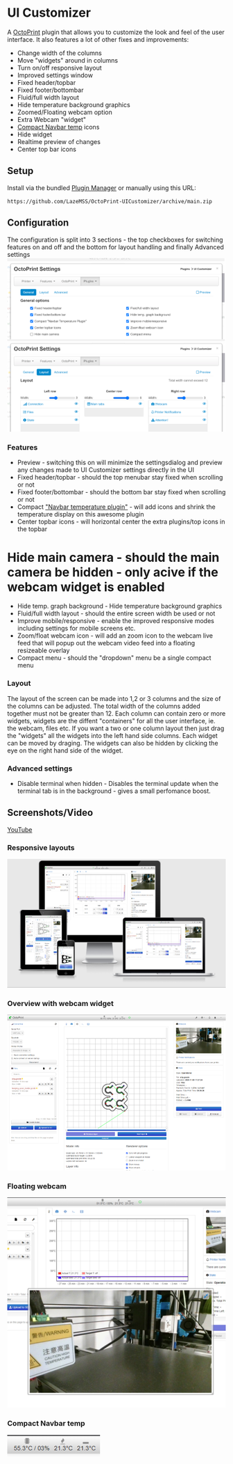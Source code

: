 # UI Customizer

A [OctoPrint](https://github.com/foosel/OctoPrint) plugin that allows you to customize the look and feel of the user interface.
It also features a lot of other fixes and improvements:
* Change width of the columns
* Move "widgets" around in columns
* Turn on/off responsive layout
* Improved settings window
* Fixed header/topbar
* Fixed footer/bottombar
* Fluid/full width layout
* Hide temperature background graphics
* Zoomed/Floating webcam option
* Extra Webcam "widget"
* [Compact Navbar temp](https://plugins.octoprint.org/plugins/navbartemp/) icons
* Hide widget
* Realtime preview of changes
* Center top bar icons

## Setup

Install via the bundled [Plugin Manager](https://github.com/foosel/OctoPrint/wiki/Plugin:-Plugin-Manager)
or manually using this URL:

    https://github.com/LazeMSS/OctoPrint-UICustomizer/archive/main.zip


## Configuration
The configuration is split into 3 sections - the top checkboxes for switching features on and off and the bottom for layout handling and finally Advanced settings
![](extras/settings.png?new=4)

### Features
* Preview - switching this on will minimize the settingsdialog and preview any changes made to UI Customizer settings directly in the UI
* Fixed header/topbar - should the top menubar stay fixed when scrolling or not
* Fixed footer/bottombar - should the bottom bar stay fixed when scrolling or not
* Compact ["Navbar temperature plugin"](https://plugins.octoprint.org/plugins/navbartemp/) - will add icons and shrink the temperature display on this awesome plugin
* Center topbar icons - will horizontal center the extra plugins/top icons in the topbar
# Hide main camera - should the main camera be hidden - only acive if the webcam widget is enabled
* Hide temp. graph background - Hide temperature background graphics
* Fluid/full width layout - should the entire screen width be used or not
* Improve mobile/responsive - enable the improved responsive modes including settings for mobile screens etc.
* Zoom/float webcam icon - will add an zoom icon to the webcam live feed that will popup out the webcam video feed into a floating resizeable overlay
* Compact menu - should the "dropdown" menu be a single compact menu


### Layout
The layout of the screen can be made into 1,2 or 3 columns and the size of the columns can be adjusted. The total width of the columns added together must not be greater than 12. Each column can contain zero or more widgets, widgets are the diffent "containers" for all the user interface, ie. the webcam, files etc.
If you want a two or one column layout then just drag the "widgets" all the widgets into the left hand side columns.
Each widget can be moved by draging. The widgets can also be hidden by clicking the eye on the right hand side of the widget.

### Advanced settings
* Disable terminal when hidden - Disables the terminal update when the terminal tab is in the background - gives a small perfomance boost.

## Screenshots/Video
[YouTube](https://youtu.be/BTiI6i1Rc5c)
### Responsive layouts
![](extras/responsive.png)
### Overview with webcam widget
![](extras/camwidget.png)
### Floating webcam
![](extras/floating.png)
### Compact Navbar temp
![](extras/compactnav.png)
